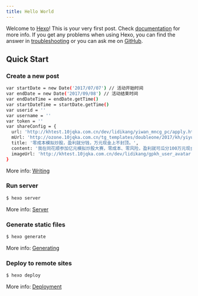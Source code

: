 ```yaml
---
title: Hello World
---
```

Welcome to [Hexo](https://hexo.io/)! This is your very first post. Check [documentation](https://hexo.io/docs/) for more info. If you get any problems when using Hexo, you can find the answer in [troubleshooting](https://hexo.io/docs/troubleshooting.html) or you can ask me on [GitHub](https://github.com/hexojs/hexo/issues).

## Quick Start

### Create a new post

``` bash
var startDate = new Date('2017/07/07') // 活动开始时间
var endDate = new Date('2017/09/08') // 活动结束时间
var endDateTime = endDate.getTime()
var startDateTime = startDate.getTime()
var userid = ''
var username = ''
var token = ''
var shareConfig = {
  url: 'http://khtest.10jqka.com.cn/dev/lidikang/yiwan_mncg_pc/apply.html',
  mUrl: 'http://ozone.10jqka.com.cn/tg_templates/doubleone/2017/kh/yiyuan_mncg/m/share.html',
  title: '零成本模拟炒股，盈利就分钱，万元现金上不封顶。',
  content: '我在同花顺参加亿元模拟炒股大赛，零成本、零风险，盈利就可瓜分100万元现金奖励，一起来吧！',
  imageUrl: 'http://khtest.10jqka.com.cn/dev/lidikang/gpkh_user_avatar.jpg'
}
```

More info: [Writing](https://hexo.io/docs/writing.html)

### Run server

``` bash
$ hexo server
```

More info: [Server](https://hexo.io/docs/server.html)

### Generate static files

``` bash
$ hexo generate
```

More info: [Generating](https://hexo.io/docs/generating.html)

### Deploy to remote sites

``` bash
$ hexo deploy
```

More info: [Deployment](https://hexo.io/docs/deployment.html)
